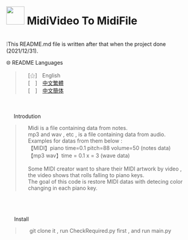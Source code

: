  
# <img src="https://cdn.discordapp.com/attachments/879008540839256134/996740051323068466/unknown.png" width=48> **MidiVideo To MidiFile**
<br>
❕This README.md file is written after that when the project done (2021/12/31). 
&nbsp;

<br>

🌐 README Languages
>&emsp;&nbsp;[⚝]　English<br>
&emsp;&nbsp;[　]　[中文繁體](https://github.com/mcg25035/MidiVideo2MidiFile/blob/master/README/README_TC.md)<br>
&emsp;&nbsp;[　]　[中文簡体](https://github.com/mcg25035/MidiVideo2MidiFile/blob/master/README/README_SC.md)

<br><br>
<img src="https://media.discordapp.net/attachments/763787703958372402/992695856492982352/unknown.png" width=16> Introdution

>&emsp;&nbsp;Midi is a file containing data from notes.<br>
>&emsp;&nbsp;mp3 and wav , etc , is a file containing data from audio.<br>
>&emsp;&nbsp;Examples for datas from them below :<br>
>&emsp;&nbsp;【MIDI】piano time=0.1 pitch=88 volume=50 (notes data)<br>
>&emsp;&nbsp;【mp3 wav】time = 0.1  x = 3 (wave data)<br>
><br>
>&emsp;&nbsp;Some MIDI creator want to share their MIDI artwork by video ,<br>
>&emsp;&nbsp;the video shows that rolls falling to piano keys.<br>
>&emsp;&nbsp;The goal of this code is restore MIDI datas with detecing color<br>
>&emsp;&nbsp;changing in each piano key.

<br><br>

<img src="https://cdn.discordapp.com/attachments/763787703958372402/992716242706255932/unknown.png" width=17> Install

>&emsp;&nbsp; git clone it , run CheckRequired.py first , and run main.py



 
